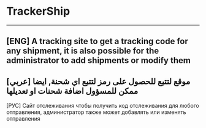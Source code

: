 # TrackerShip
-------------------------------
[ENG] A tracking site to get a tracking code for any shipment, it is also possible for the administrator to add shipments or modify them
-------------------------------
[عربي] موقع لتتبع للحصول على رمز لتتبع اي شحنة, ايضا ممكن للمسؤول اضافة شحنات او تعديلها
-------------------------------
[РУС] Сайт отслеживания чтобы получить код отслеживания для любого отправления, администратор также может добавлять или изменять отправления
